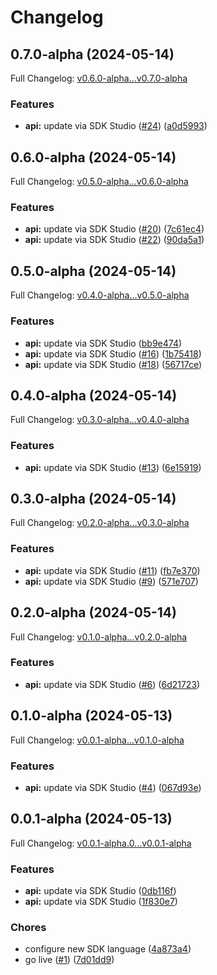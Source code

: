 # Changelog

## 0.7.0-alpha (2024-05-14)

Full Changelog: [v0.6.0-alpha...v0.7.0-alpha](https://github.com/rajatb94/walledai-python/compare/v0.6.0-alpha...v0.7.0-alpha)

### Features

* **api:** update via SDK Studio ([#24](https://github.com/rajatb94/walledai-python/issues/24)) ([a0d5993](https://github.com/rajatb94/walledai-python/commit/a0d5993d77e9e9753f2c52e53c73da1613303602))

## 0.6.0-alpha (2024-05-14)

Full Changelog: [v0.5.0-alpha...v0.6.0-alpha](https://github.com/rajatb94/walledai-python/compare/v0.5.0-alpha...v0.6.0-alpha)

### Features

* **api:** update via SDK Studio ([#20](https://github.com/rajatb94/walledai-python/issues/20)) ([7c61ec4](https://github.com/rajatb94/walledai-python/commit/7c61ec455aa353e983342c98a4b1878625abfd1c))
* **api:** update via SDK Studio ([#22](https://github.com/rajatb94/walledai-python/issues/22)) ([90da5a1](https://github.com/rajatb94/walledai-python/commit/90da5a15e301a12fd8fd9ca2f01afdcae7fa4c9f))

## 0.5.0-alpha (2024-05-14)

Full Changelog: [v0.4.0-alpha...v0.5.0-alpha](https://github.com/rajatb94/walledai-python/compare/v0.4.0-alpha...v0.5.0-alpha)

### Features

* **api:** update via SDK Studio ([bb9e474](https://github.com/rajatb94/walledai-python/commit/bb9e4742269966e767fa455831bb645090ead925))
* **api:** update via SDK Studio ([#16](https://github.com/rajatb94/walledai-python/issues/16)) ([1b75418](https://github.com/rajatb94/walledai-python/commit/1b75418b401ed9e85a240a951cfe48cd27fa930e))
* **api:** update via SDK Studio ([#18](https://github.com/rajatb94/walledai-python/issues/18)) ([56717ce](https://github.com/rajatb94/walledai-python/commit/56717cea3d8bc80e3582a0c6e441af09d761967e))

## 0.4.0-alpha (2024-05-14)

Full Changelog: [v0.3.0-alpha...v0.4.0-alpha](https://github.com/rajatb94/walledai-python/compare/v0.3.0-alpha...v0.4.0-alpha)

### Features

* **api:** update via SDK Studio ([#13](https://github.com/rajatb94/walledai-python/issues/13)) ([6e15919](https://github.com/rajatb94/walledai-python/commit/6e15919ad8ba5c0a52a0deeacc4b4aeec453aef2))

## 0.3.0-alpha (2024-05-14)

Full Changelog: [v0.2.0-alpha...v0.3.0-alpha](https://github.com/rajatb94/walledai-python/compare/v0.2.0-alpha...v0.3.0-alpha)

### Features

* **api:** update via SDK Studio ([#11](https://github.com/rajatb94/walledai-python/issues/11)) ([fb7e370](https://github.com/rajatb94/walledai-python/commit/fb7e3704cb5b08f6bd51ef3c714f9cb13c8949e7))
* **api:** update via SDK Studio ([#9](https://github.com/rajatb94/walledai-python/issues/9)) ([571e707](https://github.com/rajatb94/walledai-python/commit/571e7070a8bbc21703478b8bb4485ebadaedd928))

## 0.2.0-alpha (2024-05-14)

Full Changelog: [v0.1.0-alpha...v0.2.0-alpha](https://github.com/rajatb94/walledai-python/compare/v0.1.0-alpha...v0.2.0-alpha)

### Features

* **api:** update via SDK Studio ([#6](https://github.com/rajatb94/walledai-python/issues/6)) ([6d21723](https://github.com/rajatb94/walledai-python/commit/6d217235ea9616c46c3c2ea3e6bba97ace2b24ad))

## 0.1.0-alpha (2024-05-13)

Full Changelog: [v0.0.1-alpha...v0.1.0-alpha](https://github.com/rajatb94/walledai-python/compare/v0.0.1-alpha...v0.1.0-alpha)

### Features

* **api:** update via SDK Studio ([#4](https://github.com/rajatb94/walledai-python/issues/4)) ([067d93e](https://github.com/rajatb94/walledai-python/commit/067d93e14b0b46e44bfde80a4a7fc0da374565bd))

## 0.0.1-alpha (2024-05-13)

Full Changelog: [v0.0.1-alpha.0...v0.0.1-alpha](https://github.com/rajatb94/walledai-python/compare/v0.0.1-alpha.0...v0.0.1-alpha)

### Features

* **api:** update via SDK Studio ([0db116f](https://github.com/rajatb94/walledai-python/commit/0db116f19d228a34ca1053189e17b717e85809ba))
* **api:** update via SDK Studio ([1f830e7](https://github.com/rajatb94/walledai-python/commit/1f830e71ac3b6091da444174838403a29f781908))


### Chores

* configure new SDK language ([4a873a4](https://github.com/rajatb94/walledai-python/commit/4a873a4bd7d50220647023266f713e0da34542ac))
* go live ([#1](https://github.com/rajatb94/walledai-python/issues/1)) ([7d01dd9](https://github.com/rajatb94/walledai-python/commit/7d01dd93665791b9361d6e3c89a89645eb772a83))
